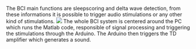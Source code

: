 The BCI main functions are sleepscoring and delta wave detection, from these informations it is possible to trigger audio stimulations or any other kind of stimulations.
![](https://user-images.githubusercontent.com/41677251/43193330-0df91334-9000-11e8-83e9-621514abfa70.PNG)
The whole BCI system is centered around the PC which runs the Matlab code, responsible of signal processing and triggering the stimulations through the Arduino. The Arduino then triggers the TD amplifier which generates a sound.





